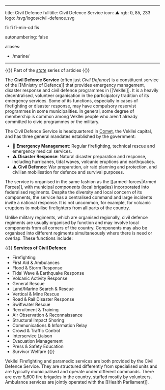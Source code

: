   ---
title: Civil Defence
fulltitle: Civil Defence Service
icon: ▲
rgb: 0, 85, 233
logo: /svg/logos/civil-defence.svg

fi: fi fi-min-cd fis

autonumbering: false

aliases:
- /marine/
---
{{<note series>}}
 Part of the *[state](/state/)* series of articles
{{</note>}}

The <span class="fi fi-min-cd fis"></span> **Civil Defence Service** (often just *Civil Defence*) is a constituent service of the [[Ministry of Defence]] that provides emergency management, disaster response and civil defence programmes in [[Vekllei]]. It is a heavily decentralised, volunteer organisation in the participatory tradition of its emergency services. Some of its functions, especially in cases of firefighting or disaster response, may have compulsory reservist programmes in some municipalities. In general, some degree of membership is common among Vekllei people who aren't already committed to civic programmes or the military.

The Civil Defence Service is headquartered in [Comet](/comet/), the Vekllei capital, and has three general mandates established by the government:

* <span class="navicon">🚨</span> **Emergency Management**: Regular firefighting, technical rescue and emergency medical services.
* <span class="navicon">⚠️</span> **Disaster Response**: Natural disaster preparation and response, including hurricanes, tidal waves, volcanic eruptions and earthquakes.
* <span class="navicon">▲</span> **Civil Defence**: War preparation, air raid planning and protection, and civilian mobilisation for defence and survival purposes.

The service is organised in the same fashion as the [[armed-forces|Armed Forces]], with municipal *components* (local brigades) incorporated into federalised regiments. Despite the diversity and local concern of its components, the service has a centralised command and large incidents invite a national response. It is not uncommon, for example, for volcanic eruptions to mobilise firefighters from all parts of the country.

Unlike military regiments, which are organised regionally, civil defence regiments are usually organised by function and may involve local components from all corners of the country. Components may also be organised into different regiments simultaneously where there is need or overlap. These functions include:

{{<note table>}}
**Services of Civil Defence**

* Firefighting
* First Aid & Ambulances
* Flood & Storm Response
* Tidal Wave & Earthquake Response
* Volcanic Activity Response
* General Rescue
* Land/Marine Search & Rescue
* Vertical & Mine Rescue
* Road & Rail Disaster Response
* Swiftwater Rescue
* Recruitment & Training
* Air Observation & Reconnaissance
* Structural Impact Shoring
* Communications & Information Relay
* Crowd & Traffic Control
* Interservice Liaison
* Evacuation Management
* Press & Safety Education
* Survivor Welfare
{{</note>}}

Vekllei Firefighting and paramedic services are both provided by the Civil Defence Service. They are structured differently from specialised units and are typically municipalised and operate under different commands. There are over 5,600 fire brigades in the country, staffed mostly by volunteers. Ambulance services are jointly operated with the [[Health Parliament]].